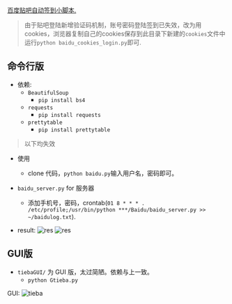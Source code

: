 [百度贴吧自动签到小脚本.](https://xiahei.github.io/2016/06/18/sign-Baidu-Tieba/)
>由于贴吧登陆新增验证码机制，账号密码登陆签到已失效，改为用cookies，浏览器复制自己的cookies保存到此目录下新建的`cookies`文件中运行`python baidu_cookies_login.py`即可.



## 命令行版
- 依赖:
    - `BeautifulSoup`
        - `pip install bs4`
    - `requests`
        - `pip install requests`
    - `prettytable`
        - `pip install prettytable`

>以下均失效
- 使用
    - clone 代码，`python baidu.py`输入用户名，密码即可。

- `baidu_server.py` for 服务器
    - 添加手机号，密码，crontab(`01 8 * * * . /etc/profile;/usr/bin/python ***/Baidu/baidu_server.py >> ~/baidulog.txt`).

- result:
![res](http://ww4.sinaimg.cn/large/005NaGmtjw1f4yn4wrnxqj30yl08zaef.jpg)
![res](http://ww2.sinaimg.cn/large/005NaGmtjw1f4yn4j1um9j30p007h0w5.jpg)

## GUI版
- `tiebaGUI/` 为 GUI 版，太过简陋。依赖与上一致。
    - `python Gtieba.py`

GUI:
![tieba](http://ww3.sinaimg.cn/large/005NaGmtjw1f4ymy4xytbj30cn0k8tf1.jpg)
